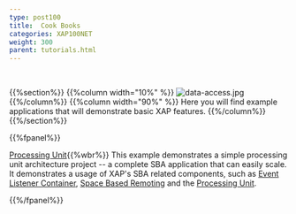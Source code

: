 ```yaml
---
type: post100
title:  Cook Books
categories: XAP100NET
weight: 300
parent: tutorials.html
---
```


<br>

 {{%section%}}
 {{%column width="10%" %}}
 ![data-access.jpg](/attachment_files/subject/data-access.png)
 {{%/column%}}
 {{%column width="90%" %}}
 Here you will find example applications that will demonstrate basic XAP features.
 {{%/column%}}
 {{%/section%}}

{{%fpanel%}}

[Processing Unit](./dotnet-your-first-xtp-application.html){{%wbr%}}
This example demonstrates a simple processing unit architecture project -- a complete SBA application that can easily scale. It demonstrates a usage of XAP's SBA related components, such as [Event Listener Container](./event-processing.html), [Space Based Remoting](./space-based-remoting-overview.html) and the [Processing Unit](./the-processing-unit-overview.html).

{{%/fpanel%}}


